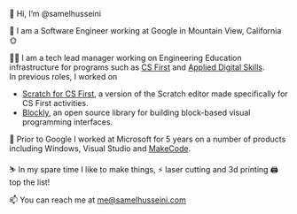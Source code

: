 👋 Hi, I’m @samelhusseini

🏢 I am a Software Engineer working at Google in Mountain View, California 🌞

👨‍💼 I am a tech lead manager working on Engineering Education infrastructure for programs such as [CS First](https://csfirst.withgoogle.com) and [Applied Digital Skills](http://applieddigitalskills.withgoogle.com).
<br > In previous roles, I worked on 
- [Scratch for CS First](https://csfirst.withgoogle.com/project/editor), a version of the Scratch editor made specifically for CS First activities.
- [Blockly](https://github.com/google/blockly), an open source library for building block-based visual programming interfaces.

🏢 Prior to Google I worked at Microsoft for 5 years on a number of products including Windows, Visual Studio and [MakeCode](https://makecode.com).

⛷️ In my spare time I like to make things, ⚡ laser cutting and 3d printing 🖨️ top the list!

📫 You can reach me at me@samelhusseini.com

<!---
samelhusseini/samelhusseini is a ✨ special ✨ repository because its `README.md` (this file) appears on your GitHub profile.
You can click the Preview link to take a look at your changes.
--->
